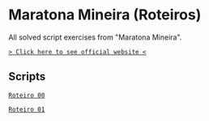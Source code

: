 # Maratona Mineira (Roteiros)

All solved script exercises from "Maratona Mineira".

[`> Click here to see official website <`](http://web.archive.org/web/20180509071903/http://wiki.maratona.dcc.ufmg.br/index.php/P%C3%A1gina_principal)

## Scripts

[`Roteiro 00`](./roteiro-00/)

[`Roteiro 01`](./roteiro-01/)
